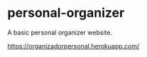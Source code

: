 # personal-organizer
A basic personal organizer website.

https://organizadorpersonal.herokuapp.com/
